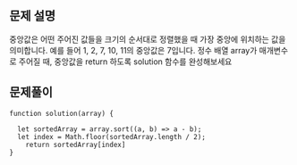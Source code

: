 ## 문제 설명

중앙값은 어떤 주어진 값들을 크기의 순서대로 정렬했을 때 가장 중앙에 위치하는 값을 의미합니다. 예를 들어 1, 2, 7, 10, 11의 중앙값은 7입니다. 정수 배열 array가 매개변수로 주어질 때, 중앙값을 return 하도록 solution 함수를 완성해보세요

## 문제풀이

```
function solution(array) {

  let sortedArray = array.sort((a, b) => a - b);
  let index = Math.floor(sortedArray.length / 2);
    return sortedArray[index]
}
```
